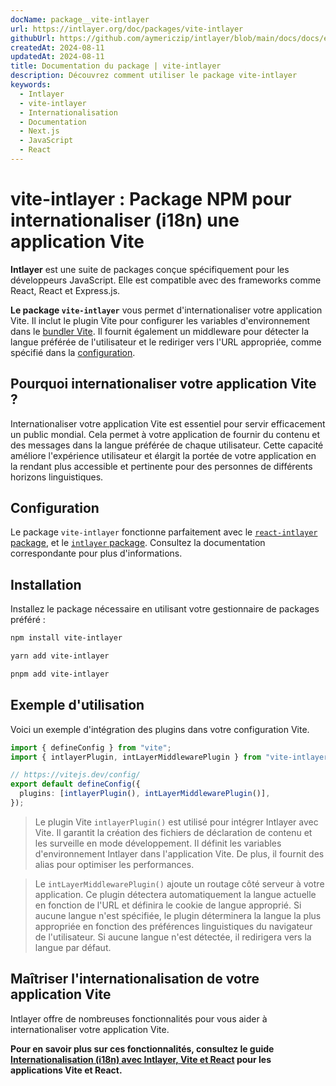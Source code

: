 ```yaml
---
docName: package__vite-intlayer
url: https://intlayer.org/doc/packages/vite-intlayer
githubUrl: https://github.com/aymericzip/intlayer/blob/main/docs/docs/en/packages/vite-intlayer/index.md
createdAt: 2024-08-11
updatedAt: 2024-08-11
title: Documentation du package | vite-intlayer
description: Découvrez comment utiliser le package vite-intlayer
keywords:
  - Intlayer
  - vite-intlayer
  - Internationalisation
  - Documentation
  - Next.js
  - JavaScript
  - React
---
```


# vite-intlayer : Package NPM pour internationaliser (i18n) une application Vite

**Intlayer** est une suite de packages conçue spécifiquement pour les développeurs JavaScript. Elle est compatible avec des frameworks comme React, React et Express.js.

**Le package `vite-intlayer`** vous permet d'internationaliser votre application Vite. Il inclut le plugin Vite pour configurer les variables d'environnement dans le [bundler Vite](https://vitejs.dev/guide/why.html#why-bundle-for-production). Il fournit également un middleware pour détecter la langue préférée de l'utilisateur et le rediriger vers l'URL appropriée, comme spécifié dans la [configuration](https://github.com/aymericzip/intlayer/blob/main/docs/docs/fr/configuration.md).

## Pourquoi internationaliser votre application Vite ?

Internationaliser votre application Vite est essentiel pour servir efficacement un public mondial. Cela permet à votre application de fournir du contenu et des messages dans la langue préférée de chaque utilisateur. Cette capacité améliore l'expérience utilisateur et élargit la portée de votre application en la rendant plus accessible et pertinente pour des personnes de différents horizons linguistiques.

## Configuration

Le package `vite-intlayer` fonctionne parfaitement avec le [`react-intlayer` package](https://github.com/aymericzip/intlayer/blob/main/docs/docs/fr/packages/react-intlayer/index.md), et le [`intlayer` package](https://github.com/aymericzip/intlayer/blob/main/docs/docs/fr/packages/intlayer/index.md). Consultez la documentation correspondante pour plus d'informations.

## Installation

Installez le package nécessaire en utilisant votre gestionnaire de packages préféré :

```bash packageManager="npm"
npm install vite-intlayer
```

```bash packageManager="yarn"
yarn add vite-intlayer
```

```bash packageManager="pnpm"
pnpm add vite-intlayer
```

## Exemple d'utilisation

Voici un exemple d'intégration des plugins dans votre configuration Vite.

```typescript fileName="vite.config.ts"
import { defineConfig } from "vite";
import { intlayerPlugin, intLayerMiddlewarePlugin } from "vite-intlayer";

// https://vitejs.dev/config/
export default defineConfig({
  plugins: [intlayerPlugin(), intLayerMiddlewarePlugin()],
});
```

> Le plugin Vite `intlayerPlugin()` est utilisé pour intégrer Intlayer avec Vite. Il garantit la création des fichiers de déclaration de contenu et les surveille en mode développement. Il définit les variables d'environnement Intlayer dans l'application Vite. De plus, il fournit des alias pour optimiser les performances.

> Le `intLayerMiddlewarePlugin()` ajoute un routage côté serveur à votre application. Ce plugin détectera automatiquement la langue actuelle en fonction de l'URL et définira le cookie de langue approprié. Si aucune langue n'est spécifiée, le plugin déterminera la langue la plus appropriée en fonction des préférences linguistiques du navigateur de l'utilisateur. Si aucune langue n'est détectée, il redirigera vers la langue par défaut.

## Maîtriser l'internationalisation de votre application Vite

Intlayer offre de nombreuses fonctionnalités pour vous aider à internationaliser votre application Vite.

**Pour en savoir plus sur ces fonctionnalités, consultez le guide [Internationalisation (i18n) avec Intlayer, Vite et React](https://github.com/aymericzip/intlayer/blob/main/docs/docs/fr/intlayer_with_vite+react.md) pour les applications Vite et React.**
